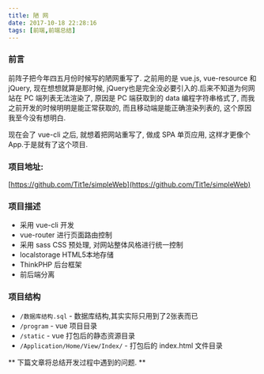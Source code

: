 ```yaml
---
title: 陋 网
date: 2017-10-18 22:28:16
tags: [前端,前端总结]
---
```

### 前言
前阵子把今年四五月份时候写的陋网重写了. 之前用的是 vue.js, vue-resource 和 jQuery, 现在想想就算是那时候, jQuery也是完全没必要引入的.后来不知道为何网站在 PC 端列表无法渲染了, 原因是 PC 端获取到的 data 编程字符串格式了, 而我之前开发的时候明明是能正常获取的, 而且移动端是能正确渲染列表的, 这个原因我至今没有想明白. 

现在会了 vue-cli 之后, 就想着把网站重写了, 做成 SPA 单页应用, 这样才更像个 App.于是就有了这个项目. 
<!-- more -->
### 项目地址: 
[https://github.com/Tit1e/simpleWeb](https://github.com/Tit1e/simpleWeb)

### 项目描述
* 采用 vue-cli 开发
* vue-router 进行页面路由控制
* 采用 sass CSS 预处理, 对网站整体风格进行统一控制
* localstorage HTML5本地存储
* ThinkPHP 后台框架
* 前后端分离

### 项目结构
* `/数据库结构.sql` - 数据库结构,其实实际只用到了2张表而已
* `/program` - vue 项目目录
* `/static` - vue 打包后的静态资源目录
* `/Application/Home/View/Index/` - 打包后的 index.html 文件目录


** 下篇文章将总结开发过程中遇到的问题. ** 